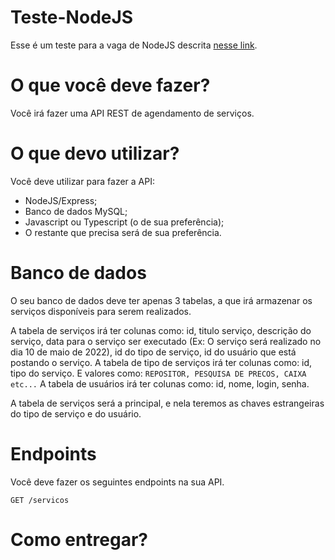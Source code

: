 # Teste-NodeJS

Esse é um teste para a vaga de NodeJS descrita [nesse link](https://www.linkedin.com/jobs/view/3046932582/).

# O que você deve fazer?

Você irá fazer uma API REST de agendamento de serviços.

# O que devo utilizar?

Você deve utilizar para fazer a API:

- NodeJS/Express;
- Banco de dados MySQL;
- Javascript ou Typescript (o de sua preferência);
- O restante que precisa será de sua preferência.

# Banco de dados

O seu banco de dados deve ter apenas 3 tabelas, a que irá armazenar os serviços disponíveis para serem realizados.

A tabela de serviços irá ter colunas como: id, titulo serviço, descrição do serviço, data para o serviço ser executado (Ex: O serviço será realizado no dia 10 de maio de 2022), id do tipo de serviço, id do usuário que está postando o serviço.
A tabela de tipo de serviços irá ter colunas como: id, tipo do serviço. E valores como: `REPOSITOR, PESQUISA DE PRECOS, CAIXA etc...`
A tabela de usuários irá ter colunas como: id, nome, login, senha.

A tabela de serviços será a principal, e nela teremos as chaves estrangeiras do tipo de serviço e do usuário.

# Endpoints

Você deve fazer os seguintes endpoints na sua API.

```
GET /servicos
```

# Como entregar?
